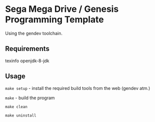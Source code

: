 # Sega Mega Drive / Genesis Programming Template
Using the gendev toolchain.

## Requirements
texinfo
openjdk-8-jdk

## Usage
`make setup` - install the required build tools from the web (gendev atm.)

`make` - build the program

`make clean`

`make uninstall`

